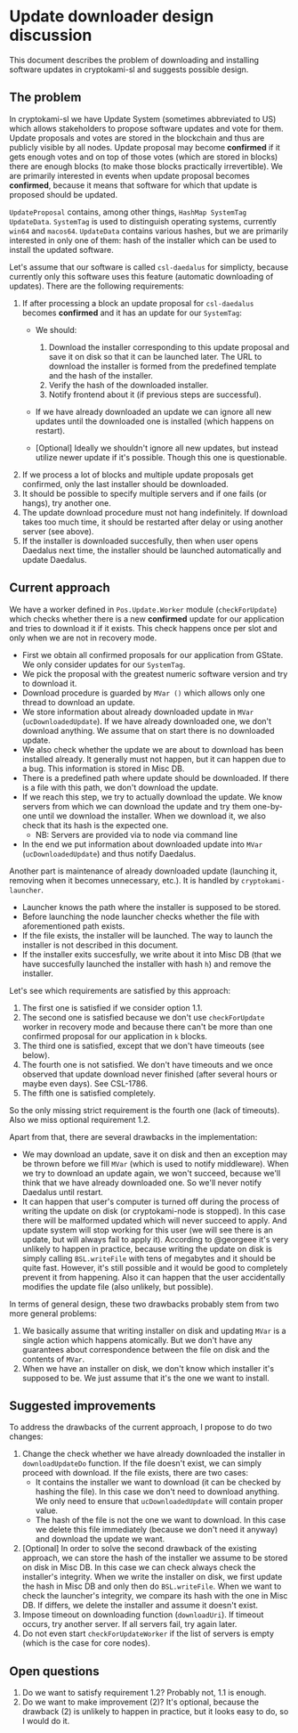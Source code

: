 # Update downloader design discussion

This document describes the problem of downloading and installing
software updates in cryptokami-sl and suggests possible design.

## The problem

In cryptokami-sl we have Update System (sometimes abbreviated to US)
which allows stakeholders to propose software updates and vote for
them. Update proposals and votes are stored in the blockchain and thus
are publicly visible by all nodes. Update proposal may become
**confirmed** if it gets enough votes and on top of those votes (which
are stored in blocks) there are enough blocks (to make those blocks
practically irrevertible). We are primarily interested in events when
update proposal becomes **confirmed**, because it means that software
for which that update is proposed should be updated.

`UpdateProposal` contains, among other things, `HashMap SystemTag
UpdateData`. `SystemTag` is used to distinguish operating systems,
currently `win64` and `macos64`. `UpdateData` contains various hashes,
but we are primarily interested in only one of them: hash of the
installer which can be used to install the updated software.

Let's assume that our software is called `csl-daedalus` for simplicty,
because currently only this software uses this feature (automatic
downloading of updates). There are the following requirements:
1. If after processing a block an update proposal for `csl-daedalus`
   becomes **confirmed** and it has an update for our `SystemTag`:
   * We should:
      1. Download the installer corresponding to this update proposal and
         save it on disk so that it can be launched later. The URL to
         download the installer is formed from the predefined template and
         the hash of the installer.
      2. Verify the hash of the downloaded installer.
      3. Notify frontend about it (if previous steps are successful).
   
   * If we have already downloaded an update we can ignore all new
  updates until the downloaded one is installed (which happens on restart).
   * [Optional] Ideally we shouldn't ignore all new updates, but
  instead utilize newer update if it's possible. Though this one is questionable.
2. If we process a lot of blocks and multiple update proposals get
   confirmed, only the last installer should be downloaded.
3. It should be possible to specify multiple servers and if one fails
   (or hangs), try another one.
4. The update download procedure must not hang indefinitely. If
   download takes too much time, it should be restarted after delay
   or using another server (see above).
5. If the installer is downloaded succesfully, then when user opens
   Daedalus next time, the installer should be launched automatically
   and update Daedalus.

## Current approach

We have a worker defined in `Pos.Update.Worker` module
(`checkForUpdate`) which checks whether there is a new **confirmed**
update for our application and tries to download it if it exists. This
check happens once per slot and only when we are not in recovery
mode.
* First we obtain all confirmed proposals for our application from
  GState. We only consider updates for our `SystemTag`.
* We pick the proposal with the greatest numeric software version and
  try to download it.
* Download procedure is guarded by `MVar ()` which allows only one
  thread to download an update.
* We store information about already downloaded update in `MVar`
  (`ucDownloadedUpdate`). If we have already downloaded one, we don't
  download anything. We assume that on start there is no downloaded
  update.
* We also check whether the update we are about to download has been
  installed already. It generally must not happen, but it can happen
  due to a bug. This information is stored in Misc DB.
* There is a predefined path where update should be downloaded. If
  there is a file with this path, we don't download the update.
* If we reach this step, we try to actually download the update. We
  know servers from which we can download the update and try them
  one-by-one until we download the installer. When we download it, we
  also check that its hash is the expected one.
     * NB: Servers are provided via to node via command line
* In the end we put information about downloaded update into `MVar`
  (`ucDownloadedUpdate`) and thus notify Daedalus.

Another part is maintenance of already downloaded update (launching
it, removing when it becomes unnecessary, etc.). It is handled by
`cryptokami-launcher`.
* Launcher knows the path where the installer is supposed to be stored.
* Before launching the node launcher checks whether the file with
  aforementioned path exists.
* If the file exists, the installer will be launched. The way to
  launch the installer is not described in this document.
* If the installer exits succesfully, we write about it into Misc DB
  (that we have succesfully launched the installer with hash
  `h`) and remove the installer.

Let's see which requirements are satisfied by this approach:
1. The first one is satisfied if we consider option 1.1.
2. The second one is satisfied because we don't use `checkForUpdate`
   worker in recovery mode and because there can't be more than one
   confirmed proposal for our application in `k` blocks.
3. The third one is satisfied, except that we don't have timeouts (see
   below).
4. The fourth one is not satisfied. We don't have timeouts and we once
   observed that update download never finished (after several hours
   or maybe even days). See CSL-1786.
5. The fifth one is satisfied completely.

So the only missing strict requirement is the fourth one (lack of
timeouts). Also we miss optional requirement 1.2.

Apart from that, there are several drawbacks in the implementation:
* We may download an update, save it on disk and then an exception may
  be thrown before we fill `MVar` (which is used to notify
  middleware). When we try to download an update again, we won't
  succeed, because we'll think that we have already downloaded one. So
  we'll never notify Daedalus until restart.
* It can happen that user's computer is turned off during the process
  of writing the update on disk (or cryptokami-node is stopped). In this
  case there will be malformed updated which will never succeed to
  apply. And update system will stop working for this user (we will
  see there is an update, but will always fail to apply it). According
  to @georgeee it's very unlikely to happen in practice, because
  writing the update on disk is simply calling `BSL.writeFile` with
  tens of megabytes and it should be quite fast. However, it's still
  possible and it would be good to completely prevent it from
  happening. Also it can happen that the user accidentally modifies
  the update file (also unlikely, but possible).

In terms of general design, these two drawbacks probably stem from two
more general problems:
1. We basically assume that writing installer on disk and updating
   `MVar` is a single action which happens atomically. But we don't
   have any guarantees about correspondence between the file on disk
   and the contents of `MVar`.
2. When we have an installer on disk, we don't know which installer
   it's supposed to be. We just assume that it's the one we want to
   install.

## Suggested improvements

To address the drawbacks of the current approach, I propose to do two
changes:
1. Change the check whether we have already downloaded the installer
   in `downloadUpdateDo` function. If the file doesn't exist, we can
   simply proceed with download. If the file exists, there are two
   cases:
   * It contains the installer we want to download (it can be checked
     by hashing the file). In this case we don't need to download
     anything. We only need to ensure that `ucDownloadedUpdate` will
     contain proper value.
   * The hash of the file is not the one we want to download. In this
     case we delete this file immediately (because we don't need it
     anyway) and download the update we want.
2. [Optional] In order to solve the second drawback of the existing
   approach, we can store the hash of the installer we assume to be
   stored on disk in Misc DB. In this case we can check always check
   the installer's integrity. When we write the installer on disk, we
   first update the hash in Misc DB and only then do
   `BSL.writeFile`. When we want to check the launcher's integrity, we
   compare its hash with the one in Misc DB. If differs, we delete the
   installer and assume it doesn't exist.
3. Impose timeout on downloading function (`downloadUri`). If timeout
  occurs, try another server. If all servers fail, try again later.
4. Do not even start `checkForUpdateWorker` if the list of servers is
  empty (which is the case for core nodes).

## Open questions

1. Do we want to satisfy requirement 1.2? Probably not, 1.1 is enough.
2. Do we want to make improvement (2)? It's optional, because the
   drawback (2) is unlikely to happen in practice, but it looks easy
   to do, so I would do it.

